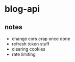 # blog-api

## notes

- change cors crap once done
- refresh token stuff
- clearing cookies
- rate limiting
